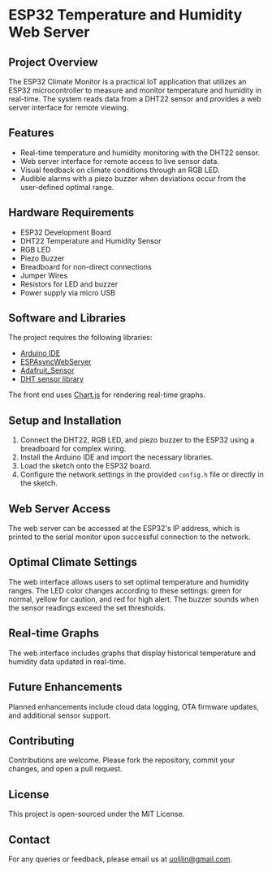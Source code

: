 # ESP32 Temperature and Humidity Web Server

## Project Overview
The ESP32 Climate Monitor is a practical IoT application that utilizes an ESP32 microcontroller to measure and monitor temperature and humidity in real-time. The system reads data from a DHT22 sensor and provides a web server interface for remote viewing.

## Features
- Real-time temperature and humidity monitoring with the DHT22 sensor.
- Web server interface for remote access to live sensor data.
- Visual feedback on climate conditions through an RGB LED.
- Audible alarms with a piezo buzzer when deviations occur from the user-defined optimal range.

## Hardware Requirements
- ESP32 Development Board
- DHT22 Temperature and Humidity Sensor
- RGB LED
- Piezo Buzzer
- Breadboard for non-direct connections
- Jumper Wires
- Resistors for LED and buzzer
- Power supply via micro USB

## Software and Libraries
The project requires the following libraries:
- [Arduino IDE](https://www.arduino.cc/en/Main/Software)
- [ESPAsyncWebServer](https://github.com/me-no-dev/ESPAsyncWebServer)
- [Adafruit_Sensor](https://github.com/adafruit/Adafruit_Sensor)
- [DHT sensor library](https://github.com/adafruit/DHT-sensor-library)

The front end uses [Chart.js](https://www.chartjs.org/) for rendering real-time graphs.

## Setup and Installation
1. Connect the DHT22, RGB LED, and piezo buzzer to the ESP32 using a breadboard for complex wiring.
2. Install the Arduino IDE and import the necessary libraries.
3. Load the sketch onto the ESP32 board.
4. Configure the network settings in the provided `config.h` file or directly in the sketch.

## Web Server Access
The web server can be accessed at the ESP32's IP address, which is printed to the serial monitor upon successful connection to the network.

## Optimal Climate Settings
The web interface allows users to set optimal temperature and humidity ranges. The LED color changes according to these settings: green for normal, yellow for caution, and red for high alert. The buzzer sounds when the sensor readings exceed the set thresholds.

## Real-time Graphs
The web interface includes graphs that display historical temperature and humidity data updated in real-time.

## Future Enhancements
Planned enhancements include cloud data logging, OTA firmware updates, and additional sensor support.

## Contributing
Contributions are welcome. Please fork the repository, commit your changes, and open a pull request.

## License
This project is open-sourced under the MIT License.

## Contact
For any queries or feedback, please email us at uoljlin@gmail.com.
